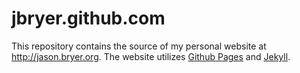 jbryer.github.com
=================

This repository contains the source of my personal website at http://jason.bryer.org. The website utilizes [Github Pages](http://pages.github.com/) and [Jekyll](http://jekyllrb.com/).
